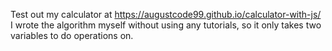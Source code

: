 Test out my calculator at https://augustcode99.github.io/calculator-with-js/
I wrote the algorithm myself without using any tutorials, so it only takes two variables to do operations on.
